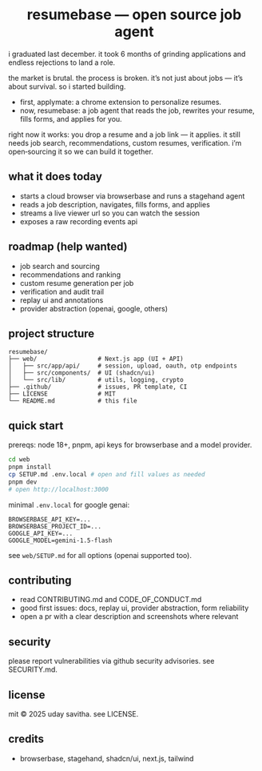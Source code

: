 <div align="center">

# resumebase — open source job agent

</div>

i graduated last december. it took 6 months of grinding applications and endless rejections to land a role.

the market is brutal. the process is broken. it’s not just about jobs — it’s about survival. so i started building.

- first, applymate: a chrome extension to personalize resumes.
- now, resumebase: a job agent that reads the job, rewrites your resume, fills forms, and applies for you.

right now it works: you drop a resume and a job link — it applies. it still needs job search, recommendations, custom resumes, verification. i’m open‑sourcing it so we can build it together.

## what it does today
- starts a cloud browser via browserbase and runs a stagehand agent
- reads a job description, navigates, fills forms, and applies
- streams a live viewer url so you can watch the session
- exposes a raw recording events api

## roadmap (help wanted)
- job search and sourcing
- recommendations and ranking
- custom resume generation per job
- verification and audit trail
- replay ui and annotations
- provider abstraction (openai, google, others)

## project structure
```
resumebase/
├── web/                 # Next.js app (UI + API)
│   ├── src/app/api/     # session, upload, oauth, otp endpoints
│   ├── src/components/  # UI (shadcn/ui)
│   └── src/lib/         # utils, logging, crypto
├── .github/             # issues, PR template, CI
├── LICENSE              # MIT
└── README.md            # this file
```

## quick start
prereqs: node 18+, pnpm, api keys for browserbase and a model provider.

```bash
cd web
pnpm install
cp SETUP.md .env.local # open and fill values as needed
pnpm dev
# open http://localhost:3000
```

minimal `.env.local` for google genai:
```env
BROWSERBASE_API_KEY=...
BROWSERBASE_PROJECT_ID=...
GOOGLE_API_KEY=...
GOOGLE_MODEL=gemini-1.5-flash
```

see `web/SETUP.md` for all options (openai supported too).

## contributing
- read CONTRIBUTING.md and CODE_OF_CONDUCT.md
- good first issues: docs, replay ui, provider abstraction, form reliability
- open a pr with a clear description and screenshots where relevant

## security
please report vulnerabilities via github security advisories. see SECURITY.md.

## license
mit © 2025 uday savitha. see LICENSE.

## credits
- browserbase, stagehand, shadcn/ui, next.js, tailwind
